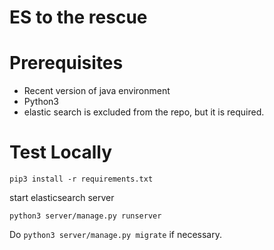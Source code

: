 # ES to the rescue

# Prerequisites

* Recent version of java environment
* Python3
* elastic search is excluded from the repo, but it is required.

# Test Locally

`pip3 install -r requirements.txt`

start elasticsearch server

`python3 server/manage.py runserver`

Do `python3 server/manage.py migrate` if necessary.
